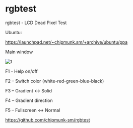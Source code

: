 # rgbtest
rgbtest - LCD Dead Pixel Test

Ubuntu: 

https://launchpad.net/~chipmunk.sm/+archive/ubuntu/ppa


Main window

![1](https://user-images.githubusercontent.com/29524958/27997506-026f9792-6502-11e7-8611-149e2d23b53b.png)

F1 - Help on/off

F2 – Switch color (white-red-green-blue-black)

F3 – Gradient ↔ Solid

F4 – Gradient direction

F5 – Fullscreen ↔ Normal

https://github.com/chipmunk-sm/rgbtest
